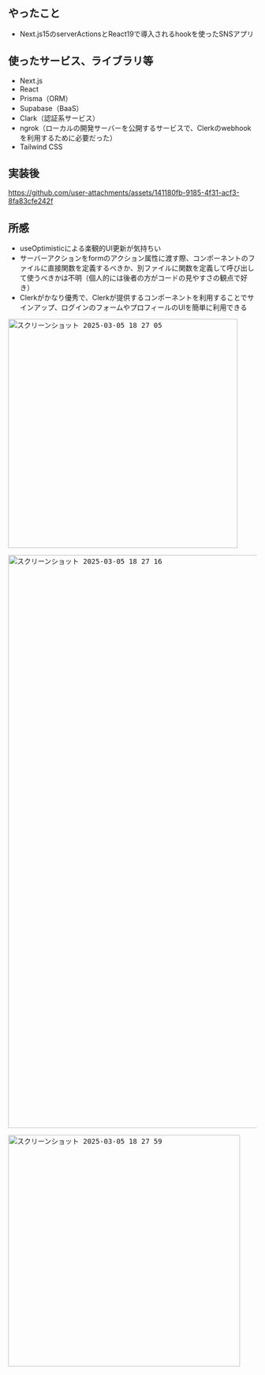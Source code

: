 ## やったこと
- Next.js15のserverActionsとReact19で導入されるhookを使ったSNSアプリ

## 使ったサービス、ライブラリ等
- Next.js
- React
- Prisma（ORM）
- Supabase（BaaS）
- Clark（認証系サービス）
- ngrok（ローカルの開発サーバーを公開するサービスで、Clerkのwebhookを利用するために必要だった）
- Tailwind CSS

## 実装後

https://github.com/user-attachments/assets/141180fb-9185-4f31-acf3-8fa83cfe242f

## 所感
- useOptimisticによる楽観的UI更新が気持ちい
- サーバーアクションをformのアクション属性に渡す際、コンポーネントのファイルに直接関数を定義するべきか、別ファイルに関数を定義して呼び出して使うべきかは不明（個人的には後者の方がコードの見やすさの観点で好き）
- Clerkがかなり優秀で、Clerkが提供するコンポーネントを利用することでサインアップ、ログインのフォームやプロフィールのUIを簡単に利用できる

<kbd><img width="465" alt="スクリーンショット 2025-03-05 18 27 05" src="https://github.com/user-attachments/assets/ff6ea6bf-c800-4a65-a9fe-51ae21d46c18" /></kbd>

<kbd><img width="1163" alt="スクリーンショット 2025-03-05 18 27 16" src="https://github.com/user-attachments/assets/ebfcb2b1-5425-4bd6-a954-98b9daf1b06e" /></kbd>

<kbd><img width="470" alt="スクリーンショット 2025-03-05 18 27 59" src="https://github.com/user-attachments/assets/85dab121-dc5d-42a1-af7e-f616927108f2" /></kbd>
